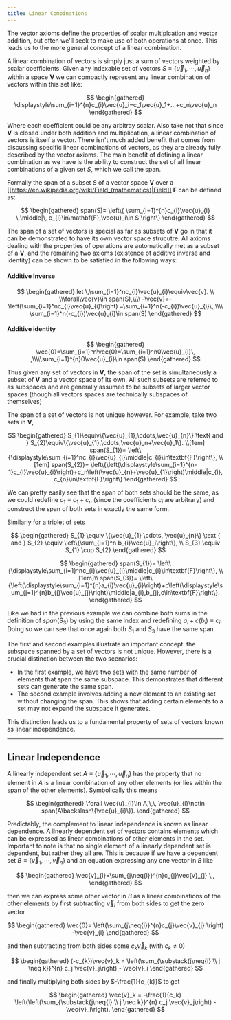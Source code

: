 ```yaml
---
title: Linear Combinations
---
```



The vector axioms define the properties of scalar multiplcation and vector addition, but often we'll seek to make use of both operations at once. This leads us to the more general concept of a linear combination.

A linear combination of vectors is simply just a sum of vectors weighted by scalar coefficients. Given any indexable set of vectors $S\equiv \{\vec{u}_1,\cdots,\vec{u}_n\}$ within a space $\textbf{V}$ we can compactly represent any linear combination of vectors within this set like: 

$$
\begin{gathered}
\displaystyle\sum_{i=1}^{n}c_{i}\vec{u}_i=c_1\vec{u}_1+...+c_n\vec{u}_n
\end{gathered}
$$


Where each coefficient could be any arbitray scalar. Also take not that since $\textbf{V}$ is closed under both addition and multiplication, a linear combination of vectors is itself a vector. There isn't much added benefit that comes from discussing specific linear combinations of vectors, as they are already fully described by the vector axioms. The main benefit of defining a linear combination as we have is the ability to construct the set of all linear combinations of a given set $S$, which we call the span.

Formally the span of a subset $S$ of a vector space $\textbf{V}$ over a  [[https://en.wikipedia.org/wiki/Field_(mathematics)|Field]] ${\textbf{F}}$ can be defined as:

$$
\begin{gathered}
span(S)= \left\{
\sum_{i=1}^{n}c_{i}\vec{u}_{i} \,\middle|\, c_{i}\in\mathbf{F},\vec{u}_i\in S
\right\}
\end{gathered}
$$

The span of a set of vectors is special as far as subsets of $\textbf{V}$ go in that it can be demonstrated to have its own vector space strucutre. All axioms dealing with the properties of operations are automatically met as a subset of a $\textbf{V}$, and the remaining two axioms (existence of additive inverse and identity) can be shown to be satisfied in the following ways:

#### Additive Inverse

$$
\begin{gathered}
let \,\sum_{i=1}^nc_{i}\vec{u}_{i}\equiv\vec{v}. \\ \\\forall\vec{v}\in span(S),\\\\ -\vec{v}=-\left(\sum_{i=1}^nc_{i}\vec{u}_{i}\right) =\sum_{i=1}^n(-c_{i})\vec{u}_{i}\,,\\\\ \sum_{i=1}^n(-c_{i})\vec{u}_{i}\in span(S)
\end{gathered}
$$

#### Additive identity

$$
\begin{gathered}
\vec{0}=\sum_{i=1}^n\vec{0}=\sum_{i=1}^n0\vec{u}_{i}\, ,\\\\\sum_{i=1}^{n}0\vec{u}_{i}\in span(S)
\end{gathered}
$$

Thus given any set of vectors in $\textbf{V}$, the span of the set is simultaneously a subset of $\textbf{V}$ and a   vector space of its own. All such subsets are referred to as subspaces and are generally assumed to be subsets of larger vector spaces (though all vectors spaces are technically subspaces of themselves)

The span of a set of vectors is not unique however. For example, take two sets in $\textbf{V}$,

$$
\begin{gathered}
S_{1}\equiv\{\vec{u}_{1},\cdots,\vec{u}_{n}\} \text{ and } S_{2}\equiv\{\vec{u}_{1},\cdots,\vec{u}_n+\vec{u}_1\}. \\[1em]
span(S_{1})= \left\{\displaystyle\sum_{i=1}^nc_{i}\vec{u}_{i}\middle|c_{i}\in\textbf{F}\right\}, \\[1em]
span(S_{2})= \left\{\left(\displaystyle\sum_{i=1}^{n-1}c_{i}\vec{u}_{i}\right)+c_n\left(\vec{u}_{n}+\vec{u}_{1}\right)\middle|c_{i}, c_{n}\in\textbf{F}\right\}
\end{gathered}
$$

We can pretty easily see that the span of both sets should be the same, as we could redefine $c_{1}\equiv c_{1}+c_{n}$ (since the coefficients $c_i$   are arbitrary) and construct the span of both sets in exactly the same form.

Similarly for a triplet of sets

$$
\begin{gathered}
S_{1} \equiv \{\vec{u}_{1} \cdots, \vec{u}_{n}\} \text { and }
S_{2} \equiv \left\{\sum_{i=1}^n b_{i}\vec{u}_i\right\}, \\
S_{3} \equiv S_{1} \cup S_{2}
\end{gathered}
$$

$$
\begin{gathered}
span(S_{1})= \left\{\displaystyle\sum_{i=1}^nc_{i}\vec{u}_{i}\middle|c_{i}\in\textbf{F}\right\}, \\[1em]\\
span(S_{3})= \left\{\left(\displaystyle\sum_{i=1}^{n}a_{i}\vec{u}_{i}\right)+c\left(\displaystyle\sum_{j=1}^{n}b_{j}\vec{u}_{j}\right)\middle|a_{i},b_{j},c\in\textbf{F}\right\}.
\end{gathered}
$$ 

Like we had in the previous example we can combine both sums in the definition of $span(S_{3})$ by using the same index and redefining $a_{i}+c(b_{i})\equiv c_{i}$. Doing so we can see that once again both $S_{1}$ and $S_{3}$ have the same span.

The first and second examples illustrate an important concept: the subspace spanned by a set of vectors is not unique. However, there is a crucial distinction between the two scenarios:

- In the first example, we have two sets with the same number of elements that span the same subspace. This demonstrates that different sets can generate the same span.
- The second example involves adding a new element to an existing set without changing the span. This shows that adding certain elements to a set may not expand the subspace it generates.

This distinction leads us to a fundamental property of sets of vectors known as linear independence.

---
Linear Independence
---

A linearly independent set $A\equiv\{\vec{u}_1,\cdots,\vec{u}_n\}$ has the property that no element in $A$ is a linear combination of any other elements (or lies within the span of the other elements). Symbolically this means 

$$
\begin{gathered}
\forall \vec{u}_{i}\in A,\,\, \vec{u}_{i}\notin span(A\backslash\{\vec{u}_{i}\}).
\end{gathered}
$$

Predictably, the complement to linear independence is known as linear dependence. A linearly dependent set of vectors contains elements which can be expressed as linear combinations of other elements in the set. Important to note is that no single element of a linearly dependent set is dependent, but rather they all are. This is because if we have a dependent set  $B\equiv\{\vec{v}_1,\cdots,\vec{v}_n\}$ and an equation expressing any one vector in $B$ like

$$
\begin{gathered}
\vec{v}_{i}=\sum_{j\neq{i}}^{n}c_{j}\vec{v}_{j} \,,
\end{gathered}
$$

then we can express some other vector in $B$ as a linear combinations of the other elements by first subtracting $\vec{v}_{i}$ from both sides to get the zero vector

$$
\begin{gathered}
\vec{0}= \left(\sum_{j\neq{i}}^{n}c_{j}\vec{v}_{j} \right) -\vec{v}_{i}
\end{gathered}
$$

and then subtracting from both sides some $c_{k}\vec{v}_k$ (with $c_{k}\ne 0$)

$$
\begin{gathered}
(-c_{k})\vec{v}_k = \left(\sum_{\substack{j\neq{i} \\ j \neq k}}^{n} c_j \vec{v}_j\right) - \vec{v}_i
\end{gathered}
$$

and finally multiplying both sides by $-\frac{1}{c_{k}}$ to get

$$
\begin{gathered}
\vec{v}_k = -\frac{1}{c_k} \left(\left(\sum_{\substack{j\neq{i} \\ j \neq k}}^{n} c_j \vec{v}_j\right) - \vec{v}_i\right).
\end{gathered}
$$
